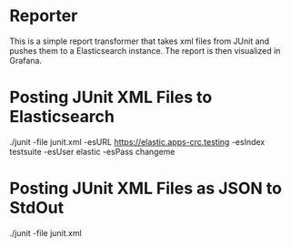 # Reporter

This is a simple report transformer that takes xml files from JUnit and pushes them to a Elasticsearch instance. The report is then visualized in Grafana.

# Posting JUnit XML Files to Elasticsearch

./junit -file junit.xml -esURL https://elastic.apps-crc.testing -esIndex testsuite -esUser elastic -esPass changeme

# Posting JUnit XML Files as JSON to StdOut

./junit -file junit.xml